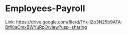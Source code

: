 # Employees-Payroll

Link: https://drive.google.com/file/d/1Yx-IZo3N25b9ATA-Btfl0aCmxBWYuRpO/view?usp=sharing
